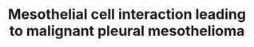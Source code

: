 ---
annotations:
- id: DOID:7474
  parent: disease of cellular proliferation
  type: Disease Ontology
  value: malignant pleural mesothelioma
- id: CL:0000077
  parent: native cell
  type: Cell Type Ontology
  value: mesothelial cell
authors:
- Marvin M2
- Eweitz
description: Adverse Outcome Pathway for malignant pleural mesothelioma, known to
  be initiated by asbestos. Hypothetical sequence of events, which are planned for
  development in the AOP-Wiki, hence the lacking Key Event IDs.
last-edited: 2021-06-05
organisms:
- Homo sapiens
redirect_from:
- /index.php/Pathway:WP5091
- /instance/WP5091
revision: null
schema-jsonld:
- '@context': https://schema.org/
  '@id': https://wikipathways.github.io/pathways/WP5091.html
  '@type': Dataset
  creator:
    '@type': Organization
    name: WikiPathways
  description: Adverse Outcome Pathway for malignant pleural mesothelioma, known to
    be initiated by asbestos. Hypothetical sequence of events, which are planned for
    development in the AOP-Wiki, hence the lacking Key Event IDs.
  keywords:
  - (loss of 3p21, 9p21)
  - Cell Cycle
  - Chromosome breaks and rearrangements
  - Chromothripsis
  - DNA Repair Pathways
  - DNA double strand breaks
  - Genomic instability
  - Homologous Recombination
  - Inadequate DNA repair
  - Increases in mutations
  - Interaction with mesothelial cells
  - Malignant Pleural Mesothelioma
  - Mesothelial cell proliferation
  - Mesothelioma
  - Oxidative lesions to DNA
  - Oxidative stress
  license: CC0
  name: Mesothelial cell interaction leading to malignant pleural mesothelioma
seo: CreativeWork
title: Mesothelial cell interaction leading to malignant pleural mesothelioma
wpid: WP5091
---